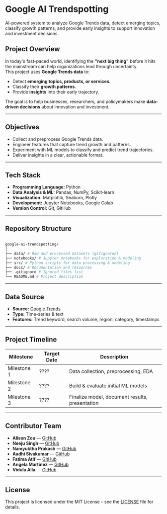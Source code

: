 # Google AI Trendspotting

AI-powered system to analyze Google Trends data, detect emerging topics, classify growth patterns, and provide early insights to support innovation and investment decisions.

##  Project Overview
In today's fast-paced world, identifying the **"next big thing"** before it hits the mainstream can help organizations lead through uncertainty.  
This project uses **Google Trends data** to:
- Detect **emerging topics, products, or services**.
- Classify their **growth patterns**.
- Provide **insights** into their early trajectory.

The goal is to help businesses, researchers, and policymakers make **data-driven decisions** about innovation and investment.

---

##  Objectives
- Collect and preprocess Google Trends data.
- Engineer features that capture trend growth and patterns.
- Experiment with ML models to classify and predict trend trajectories.
- Deliver insights in a clear, actionable format.

---

##  Tech Stack
- **Programming Language:** Python
- **Data Analysis & ML:** Pandas, NumPy, Scikit-learn
- **Visualization:** Matplotlib, Seaborn, Plotly
- **Development:** Jupyter Notebooks, Google Colab
- **Version Control:** Git, GitHub

---

##  Repository Structure
```bash

google-ai-trendspotting/
│
├── data/ # Raw and processed datasets (gitignored)
├── notebooks/ # Jupyter notebooks for exploration & modeling
├── src/ # Python scripts for data processing & modeling
├── docs/ # Documentation and resources
├── .gitignore # Ignored files list
└── README.md # Project description

```

---

##  Data Source
- **Source:** [Google Trends](https://trends.google.com/)
- **Type:** Time-series & text
- **Features:** Trend keyword, search volume, region, category, timestamps

---

##  Project Timeline
| Milestone | Target Date | Description |
|-----------|------------|-------------|
| Milestone 1 | ???? | Data collection, preprocessing, EDA |
| Milestone 2 | ???? | Build & evaluate initial ML models |
| Milestone 3 | ???? | Finalize model, document results, presentation |

---

##  Contributor Team
- **Alison Zou** — [GitHub](https://github.com/)
- **Neeju Singh** — [GitHub](https://github.com/NEEJUSINGH)
- **Namyuktha Prakash** — [GitHub](https://github.com/)
- **Aadhi Sivakumar** — [GitHub](https://github.com/aadhi-sivakumar)
- **Fatima Atif** — [GitHub](https://github.com/)
- **Angela Martinez** — [GitHub](https://github.com/)
- **Vidula Alla** — [GitHub](https://github.com/)

---

##  License
This project is licensed under the MIT License – see the [LICENSE](LICENSE) file for details.
